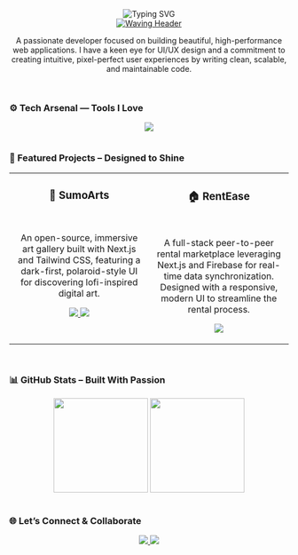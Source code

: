 <div align="center">

<img src="https://readme-typing-svg.vercel.app/api?font=Fira+Code&weight=700&size=28&duration=4000&pause=800&color=FF00FF&center=true&vCenter=true&width=750&lines=Hey+👋+I'm+Sumit+Kumar;Frontend+Alchemist+🧙‍♂️+%7C+Neon+Visionary;Crafting+Code+That+Feels+Like+Magic+🌠" alt="Typing SVG" />

</div>

<div align="center">
  <a href="https://github.com/whatsupsumit">
    <img src="https://capsule-render.vercel.app/api?type=waving&color=gradient&height=55&section=header&text=Frontend%20Sorcerer&fontSize=28" alt="Waving Header" />
  </a>
</div>

<div align="center">

A passionate developer focused on building beautiful, high-performance web applications. I have a keen eye for UI/UX design and a commitment to creating intuitive, pixel-perfect user experiences by writing clean, scalable, and maintainable code.

</div>

<div align="center">
<img src="https://raw.githubusercontent.com/maurodesouza/profile-readme-template/master/src/assets/images/bar.gif" width="100%" height="15" />
</div>

### ⚙️ Tech Arsenal — Tools I Love

<div align="center">
  <img src="https://skillicons.dev/icons?i=react,nextjs,ts,js,tailwind,nodejs,mongodb,flutter,docker,aws,figma,redux,firebase,git&theme=dark&perline=7" />
</div>

<div align="center">
<img src="https://raw.githubusercontent.com/maurodesouza/profile-readme-template/master/src/assets/images/bar.gif" width="100%" height="15" />
</div>

### 🚀 Featured Projects – Designed to Shine

<table>
<tr>
<td width="50%" valign="top">
  <h3 align="center">🎨 SumoArts</h3>
  <br />
  <p align="center">An open-source, immersive art gallery built with Next.js and Tailwind CSS, featuring a dark-first, polaroid-style UI for discovering lofi-inspired digital art.</p>
  <p align="center">
    <a href="https://github.com/whatsupsumit/SumoArts" target="_blank">
      <img src="https://img.shields.io/badge/GitHub-View%20Code-%23ff00ff?style=for-the-badge&logo=github&logoColor=white" />
    </a>
    <a href="https://sumo-arts.vercel.app/" target="_blank">
      <img src="https://img.shields.io/badge/Live%20Demo-Visit%20Site-%239d4edd?style=for-the-badge&logo=vercel&logoColor=white" />
    </a>
  </p>
</td>
<td width="50%" valign="top">
  <h3 align="center">🏠 RentEase</h3>
  <br />
  <p align="center">A full-stack peer-to-peer rental marketplace leveraging Next.js and Firebase for real-time data synchronization. Designed with a responsive, modern UI to streamline the rental process.</p>
  <p align="center">
    <a href="https://github.com/whatsupsumit/RentEase" target="_blank">
      <img src="https://img.shields.io/badge/GitHub-View%20Code-%23ff00ff?style=for-the-badge&logo=github&logoColor=white" />
    </a>
  </p>
</td>
</tr>
</table>

<div align="center">
<img src="https://raw.githubusercontent.com/maurodesouza/profile-readme-template/master/src/assets/images/bar.gif" width="100%" height="15" />
</div>

### 📊 GitHub Stats – Built With Passion

<div align="center">

<img src="https://github-readme-stats.vercel.app/api?username=whatsupsumit&show_icons=true&theme=dark&hide_border=true&icon_color=663ab4&title_color=663ab4&text_color=f0f8ff&bg_color=0d1117" height="170em" />

<img src="https://github-readme-stats.vercel.app/api/top-langs/?username=whatsupsumit&layout=compact&theme=dark&hide_border=true&bg_color=0d1117&title_color=663ab4&text_color=f0f8ff" height="170em" />

</div>

<div align="center">
<img src="https://raw.githubusercontent.com/maurodesouza/profile-readme-template/master/src/assets/images/bar.gif" width="100%" height="15" />
</div>

### 🌐 Let’s Connect & Collaborate

<div align="center">

<a href="https://linkedin.com/in/sumitkumarrrr">
<img src="https://img.shields.io/badge/LinkedIn-Neon-%23000000?style=for-the-badge&logo=linkedin&logoColor=ff00ff" />
</a>

<a href="mailto:sksumitboss123@gmail.com">
<img src="https://img.shields.io/badge/Email-Via+NeonMail-%23000000?style=for-the-badge&logo=gmail&logoColor=c77dff" />
</a>

</div>

